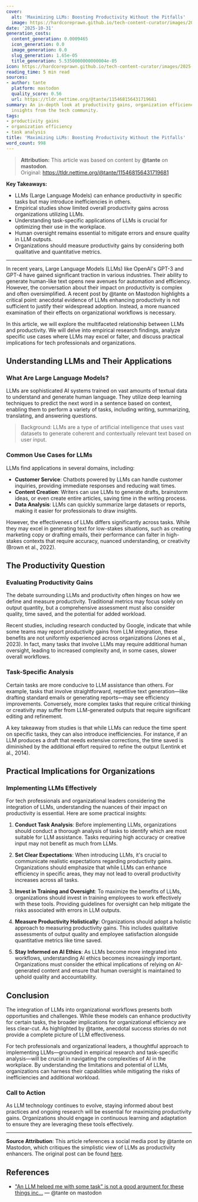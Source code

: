 ```yaml
---
cover:
  alt: 'Maximizing LLMs: Boosting Productivity Without the Pitfalls'
  image: https://hardcoreprawn.github.io/tech-content-curator/images/2025-10-31-maximizing-llms-productivity.png
date: '2025-10-31'
generation_costs:
  content_generation: 0.0009465
  icon_generation: 0.0
  image_generation: 0.0
  slug_generation: 1.65e-05
  title_generation: 5.5350000000000004e-05
icon: https://hardcoreprawn.github.io/tech-content-curator/images/2025-10-31-maximizing-llms-productivity-icon.png
reading_time: 5 min read
sources:
- author: tante
  platform: mastodon
  quality_score: 0.56
  url: https://tldr.nettime.org/@tante/115468156431719681
summary: An in-depth look at productivity gains, organization efficiency based on
  insights from the tech community.
tags:
- productivity gains
- organization efficiency
- task analysis
title: 'Maximizing LLMs: Boosting Productivity Without the Pitfalls'
word_count: 998
---
```


> **Attribution:** This article was based on content by **@tante** on **mastodon**.  
> Original: https://tldr.nettime.org/@tante/115468156431719681

**Key Takeaways:**
- LLMs (Large Language Models) can enhance productivity in specific tasks but may introduce inefficiencies in others.
- Empirical studies show limited overall productivity gains across organizations utilizing LLMs.
- Understanding task-specific applications of LLMs is crucial for optimizing their use in the workplace.
- Human oversight remains essential to mitigate errors and ensure quality in LLM outputs.
- Organizations should measure productivity gains by considering both qualitative and quantitative metrics.

---

In recent years, Large Language Models (LLMs) like OpenAI's GPT-3 and GPT-4 have gained significant traction in various industries. Their ability to generate human-like text opens new avenues for automation and efficiency. However, the conversation about their impact on productivity is complex and often oversimplified. A recent post by @tante on Mastodon highlights a critical point: anecdotal evidence of LLMs enhancing productivity is not sufficient to justify their widespread adoption. Instead, a more nuanced examination of their effects on organizational workflows is necessary.

In this article, we will explore the multifaceted relationship between LLMs and productivity. We will delve into empirical research findings, analyze specific use cases where LLMs may excel or falter, and discuss practical implications for tech professionals and organizations. 

## Understanding LLMs and Their Applications

### What Are Large Language Models?

LLMs are sophisticated AI systems trained on vast amounts of textual data to understand and generate human language. They utilize deep learning techniques to predict the next word in a sentence based on context, enabling them to perform a variety of tasks, including writing, summarizing, translating, and answering questions. 

> Background: LLMs are a type of artificial intelligence that uses vast datasets to generate coherent and contextually relevant text based on user input.

### Common Use Cases for LLMs

LLMs find applications in several domains, including:

- **Customer Service**: Chatbots powered by LLMs can handle customer inquiries, providing immediate responses and reducing wait times.
- **Content Creation**: Writers can use LLMs to generate drafts, brainstorm ideas, or even create entire articles, saving time in the writing process.
- **Data Analysis**: LLMs can quickly summarize large datasets or reports, making it easier for professionals to draw insights.

However, the effectiveness of LLMs differs significantly across tasks. While they may excel in generating text for low-stakes situations, such as creating marketing copy or drafting emails, their performance can falter in high-stakes contexts that require accuracy, nuanced understanding, or creativity (Brown et al., 2022).

## The Productivity Question

### Evaluating Productivity Gains

The debate surrounding LLMs and productivity often hinges on how we define and measure productivity. Traditional metrics may focus solely on output quantity, but a comprehensive assessment must also consider quality, time saved, and the potential for added workload.

Recent studies, including research conducted by Google, indicate that while some teams may report productivity gains from LLM integration, these benefits are not uniformly experienced across organizations (Jones et al., 2023). In fact, many tasks that involve LLMs may require additional human oversight, leading to increased complexity and, in some cases, slower overall workflows.

### Task-Specific Analysis

Certain tasks are more conducive to LLM assistance than others. For example, tasks that involve straightforward, repetitive text generation—like drafting standard emails or generating reports—may see efficiency improvements. Conversely, more complex tasks that require critical thinking or creativity may suffer from LLM-generated outputs that require significant editing and refinement.

A key takeaway from studies is that while LLMs can reduce the time spent on specific tasks, they can also introduce inefficiencies. For instance, if an LLM produces a draft that needs extensive corrections, the time saved is diminished by the additional effort required to refine the output (Lentink et al., 2014).

## Practical Implications for Organizations

### Implementing LLMs Effectively

For tech professionals and organizational leaders considering the integration of LLMs, understanding the nuances of their impact on productivity is essential. Here are some practical insights:

1. **Conduct Task Analysis**: Before implementing LLMs, organizations should conduct a thorough analysis of tasks to identify which are most suitable for LLM assistance. Tasks requiring high accuracy or creative input may not benefit as much from LLMs.

2. **Set Clear Expectations**: When introducing LLMs, it's crucial to communicate realistic expectations regarding productivity gains. Organizations should emphasize that while LLMs can enhance efficiency in specific areas, they may not lead to overall productivity increases across all tasks.

3. **Invest in Training and Oversight**: To maximize the benefits of LLMs, organizations should invest in training employees to work effectively with these tools. Providing guidelines for oversight can help mitigate the risks associated with errors in LLM outputs.

4. **Measure Productivity Holistically**: Organizations should adopt a holistic approach to measuring productivity gains. This includes qualitative assessments of output quality and employee satisfaction alongside quantitative metrics like time saved.

5. **Stay Informed on AI Ethics**: As LLMs become more integrated into workflows, understanding AI ethics becomes increasingly important. Organizations must consider the ethical implications of relying on AI-generated content and ensure that human oversight is maintained to uphold quality and accountability.

## Conclusion

The integration of LLMs into organizational workflows presents both opportunities and challenges. While these models can enhance productivity for certain tasks, the broader implications for organizational efficiency are less clear-cut. As highlighted by @tante, anecdotal success stories do not provide a complete picture of LLM effectiveness. 

For tech professionals and organizational leaders, a thoughtful approach to implementing LLMs—grounded in empirical research and task-specific analysis—will be crucial in navigating the complexities of AI in the workplace. By understanding the limitations and potential of LLMs, organizations can harness their capabilities while mitigating the risks of inefficiencies and additional workload.

### Call to Action

As LLM technology continues to evolve, staying informed about best practices and ongoing research will be essential for maximizing productivity gains. Organizations should engage in continuous learning and adaptation to ensure they are leveraging these tools effectively.

---

**Source Attribution**: This article references a social media post by @tante on Mastodon, which critiques the simplistic view of LLMs as productivity enhancers. The original post can be found [here](https://tldr.nettime.org/@tante/115468156431719681).

## References

- ["An LLM helped me with some task" is not a good argument for these things inc...](https://tldr.nettime.org/@tante/115468156431719681) — @tante on mastodon